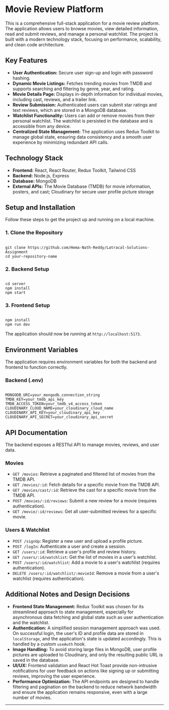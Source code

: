 <h1>Movie Review Platform</h1> 
<p>
  This is a comprehensive full-stack application for a movie review platform. 
  The application allows users to browse movies, view detailed information, 
  read and submit reviews, and manage a personal watchlist. The project is built 
  with a modern technology stack, focusing on performance, scalability, and clean code architecture.
</p> 

<h2>Key Features</h2> 
<ul> 
  <li><strong>User Authentication:</strong> Secure user sign-up and login with password hashing.</li> 
  <li><strong>Dynamic Movie Listings:</strong> Fetches trending movies from TMDB and supports searching and filtering by genre, year, and rating.</li> 
  <li><strong>Movie Details Page:</strong> Displays in-depth information for individual movies, including cast, reviews, and a trailer link.</li> 
  <li><strong>Review Submission:</strong> Authenticated users can submit star ratings and text reviews, which are stored in a MongoDB database.</li> 
  <li><strong>Watchlist Functionality:</strong> Users can add or remove movies from their personal watchlist. The watchlist is persisted in the database and is accessible from any device.</li> 
  <li><strong>Centralized State Management:</strong> The application uses Redux Toolkit to manage global state, ensuring data consistency and a smooth user experience by minimizing redundant API calls.</li> 
</ul> 

<h2>Technology Stack</h2> 
<ul> 
  <li><strong>Frontend:</strong> React, React Router, Redux Toolkit, Tailwind CSS</li> 
  <li><strong>Backend:</strong> Node.js, Express</li> 
  <li><strong>Database:</strong> MongoDB</li> 
  <li><strong>External APIs:</strong> The Movie Database (TMDB) for movie information, posters, and cast; Cloudinary for secure user profile picture storage</li> 
</ul> 

<h2>Setup and Installation</h2> 
<p>Follow these steps to get the project up and running on a local machine.</p> 

<h3>1. Clone the Repository</h3> 
<pre><code>
git clone https://github.com/Hema-Nath-Reddy/Latracal-Solutions-Assignment 
cd your-repository-name 
</code></pre> 

<h3>2. Backend Setup</h3> 
<pre><code>
cd server 
npm install 
npm start 
</code></pre> 

<h3>3. Frontend Setup</h3> 
<pre><code>
npm install 
npm run dev 
</code></pre> 
<p>The application should now be running at <code>http://localhost:5173</code>.</p> 

<h2>Environment Variables</h2> 
<p>The application requires environment variables for both the backend and frontend to function correctly.</p> 

<h3>Backend (.env)</h3> 
<pre><code>
MONGODB_URI=your_mongodb_connection_string 
TMDB_KEY=your_tmdb_api_key 
TMDB_ACCESS_TOKEN=your_tmdb_v4_access_token 
CLOUDINARY_CLOUD_NAME=your_cloudinary_cloud_name 
CLOUDINARY_API_KEY=your_cloudinary_api_key 
CLOUDINARY_API_SECRET=your_cloudinary_api_secret 
</code></pre> 

<h2>API Documentation</h2> 
<p>The backend exposes a RESTful API to manage movies, reviews, and user data.</p> 

<h3>Movies</h3> 
<ul> 
  <li><code>GET /movies</code>: Retrieve a paginated and filtered list of movies from the TMDB API.</li> 
  <li><code>GET /movies/:id</code>: Fetch details for a specific movie from the TMDB API.</li> 
  <li><code>GET /movies/cast/:id</code>: Retrieve the cast for a specific movie from the TMDB API.</li> 
  <li><code>POST /movies/:id/reviews</code>: Submit a new review for a movie (requires authentication).</li> 
  <li><code>GET /movie/:id/reviews</code>: Get all user-submitted reviews for a specific movie.</li> 
</ul> 

<h3>Users &amp; Watchlist</h3> 
<ul> 
  <li><code>POST /signUp</code>: Register a new user and upload a profile picture.</li> 
  <li><code>POST /logIn</code>: Authenticate a user and create a session.</li> 
  <li><code>GET /users/:id</code>: Retrieve a user's profile and review history.</li> 
  <li><code>GET /users/:id/watchlist</code>: Get the list of movies in a user's watchlist.</li> 
  <li><code>POST /users/:id/watchlist</code>: Add a movie to a user's watchlist (requires authentication).</li> 
  <li><code>DELETE /users/:id/watchlist/:movieId</code>: Remove a movie from a user's watchlist (requires authentication).</li> 
</ul> 

<h2>Additional Notes and Design Decisions</h2> 
<ul> 
  <li><strong>Frontend State Management:</strong> Redux Toolkit was chosen for its streamlined approach to state management, especially for asynchronous data fetching and global state such as user authentication and the watchlist.</li> 
  <li><strong>Authentication:</strong> A simplified session management approach was used. On successful login, the user's ID and profile data are stored in <code>localStorage</code>, and the application's state is updated accordingly. This is handled by a custom <code>useAuth</code> hook.</li> 
  <li><strong>Image Handling:</strong> To avoid storing large files in MongoDB, user profile pictures are uploaded to Cloudinary, and only the resulting public URL is saved in the database.</li> 
  <li><strong>UI/UX:</strong> Frontend validation and React Hot Toast provide non-intrusive notifications for user feedback on actions like signing up or submitting reviews, improving the user experience.</li> 
  <li><strong>Performance Optimization:</strong> The API endpoints are designed to handle filtering and pagination on the backend to reduce network bandwidth and ensure the application remains responsive, even with a large number of movies.</li> 
</ul> 

<hr> 
